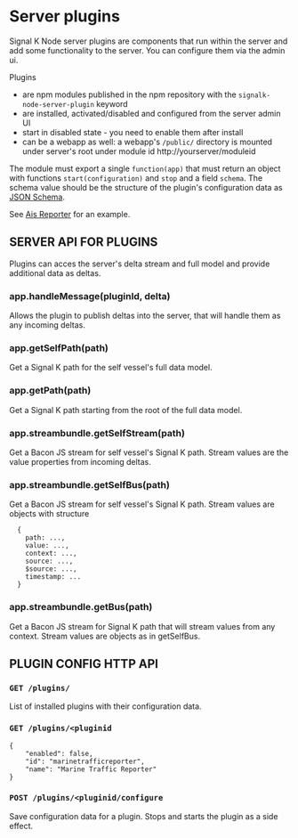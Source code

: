 # Server plugins

Signal K Node server plugins are components that run within the server and add some functionality to the server. You can configure them via the admin ui.

Plugins
- are npm modules published in the npm repository with the `signalk-node-server-plugin` keyword 
- are installed, activated/disabled and configured from the server admin UI
- start in disabled state - you need to enable them after install
- can be a webapp as well: a webapp's `/public/` directory is mounted under server's root under module id http://yourserver/moduleid


The module must export a single `function(app)` that must return an object with functions `start(configuration)` and `stop` and a field `schema`. The schema value should be the structure of the plugin's configuration data as [JSON Schema](http://json-schema.org/).

See [Ais Reporter](https://github.com/SignalK/aisreporter/issues) for an example.

## SERVER API FOR PLUGINS

Plugins can acces the server's delta stream and full model and provide additional data as deltas.

### app.handleMessage(pluginId, delta)

Allows the plugin to publish deltas into the server, that will handle them as any incoming deltas.

### app.getSelfPath(path)

Get a Signal K path for the self vessel's full data model.

### app.getPath(path)

Get a Signal K path starting from the root of the full data model.

### app.streambundle.getSelfStream(path)

Get a Bacon JS stream for self vessel's Signal K path. Stream values are the value properties from incoming deltas.

### app.streambundle.getSelfBus(path)

Get a Bacon JS stream for self vessel's Signal K path. Stream values are objects with structure

```
  {
    path: ...,
    value: ...,
    context: ...,
    source: ...,
    $source: ...,
    timestamp: ...
  }
```

### app.streambundle.getBus(path)

Get a Bacon JS stream for Signal K path that will stream values from any context. Stream values are objects as in getSelfBus.

## PLUGIN CONFIG HTTP API

### `GET /plugins/`

List of installed plugins with their configuration data.

### `GET /plugins/<pluginid`

```
{
	"enabled": false,
	"id": "marinetrafficreporter",
	"name": "Marine Traffic Reporter"
}
```

### `POST /plugins/<pluginid/configure`

Save configuration data for a plugin. Stops and starts the plugin as a side effect.
